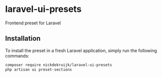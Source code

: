# laravel-ui-presets
Frontend preset for Laravel

## Installation

To install the preset in a fresh Laravel application, simply run the following commands:

```bash
composer require nickdekruijk/laravel-ui-presets
php artisan ui preset-sections
```